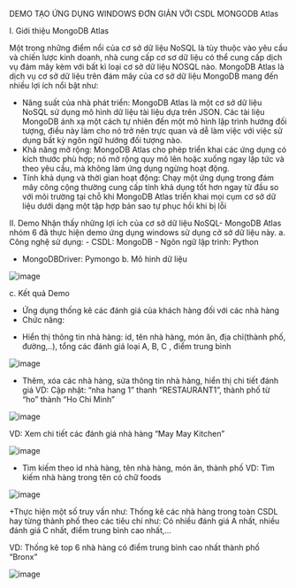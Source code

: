 DEMO TẠO ỨNG DỤNG WINDOWS  ĐƠN GIẢN VỚI CSDL MONGODB Atlas

I. Giới thiệu MongoDB Atlas

Một trong những điểm nổi của cơ sở dữ  liệu NoSQL là tùy thuộc vào yêu cầu và chiến lược kinh doanh, nhà cung cấp cơ sơ dữ liệu có thể cung cấp dịch vụ đám mây kèm với bất kì loại cơ sở dữ liệu NOSQL nào.
MongoDB Atlas là dịch vụ cơ sở dữ liệu trên đám mây của cơ sở dữ liệu MongoDB mang đến nhiều lợi ích nổi bật như:
- Năng suất của nhà phát triển: MongoDB Atlas là một cơ sở dữ liệu NoSQL sử dụng mô hình dữ liệu tài liệu dựa trên JSON. Các tài liệu MongoDB ánh xạ một cách tự nhiên đến một mô hình lập trình hướng đối tượng, điều này làm cho nó trở nên trực quan và dễ làm việc với việc sử dụng bất kỳ ngôn ngữ hướng đối tượng nào.
- Khả năng mở rộng: MongoDB Atlas cho phép triển khai các ứng dụng có kích thước phù hợp; nó mở rộng quy mô lên hoặc xuống ngay lập tức và theo yêu cầu, mà không làm ứng dụng ngừng hoạt động.
- Tính khả dụng và thời gian hoạt động: Chạy một ứng dụng trong đám mây công cộng thường cung cấp tính khả dụng tốt hơn ngay từ đầu so với môi trường tại chỗ khi MongoDB Atlas triển khai mọi cụm cơ sở dữ liệu dưới dạng một tập hợp bản sao tự phục hồi khi bị lỗi

II. Demo
Nhận thấy những lợi ích của cơ sở dữ liệu NoSQL- MongoDB Atlas nhóm 6 đã thực hiện demo ứng dụng windows sử dụng cở sở dữ liệu này.
a. Công nghệ sử dụng:
	- CSDL: MongoDB
	- Ngôn ngữ lập trình: Python
- MongoDBDriver: Pymongo
b. Mô hình dữ liệu

![image](https://user-images.githubusercontent.com/118526250/205499300-85968405-cbf6-4e73-a8b3-2729a6d9f655.png)






c. Kết quả Demo

- Ứng dụng thống kê các đánh giá của khách hàng đối với các nhà hàng
- Chức năng:
+ Hiển thị thông tin nhà hàng: id, tên nhà hàng, món ăn, địa chỉ(thành phố, đường,..), tổng các đánh giá loại A, B, C , điểm trung bình

![image](https://user-images.githubusercontent.com/118526250/205499310-51d81bf5-39aa-4798-8c0e-5ec4d236b2b1.png)


+ Thêm, xóa các nhà hàng, sửa thông tin nhà hàng, hiển thị chi tiết đánh giá
VD: Cập nhật: “nha hang 1” thanh “RESTAURANT1”, thành phố từ “ho” thành “Ho Chi Minh”

![image](https://user-images.githubusercontent.com/118526250/205499339-15454a55-5351-4fe8-97da-3ec4a4ae22fb.png)


VD: Xem chi tiết các đánh giá nhà hàng “May May Kitchen”

![image](https://user-images.githubusercontent.com/118526250/205499353-5daced26-d439-4e87-8138-3d306fc72695.png)


+ Tìm kiếm theo id nhà hàng, tên nhà hàng, món ăn, thành phố
VD: Tìm kiếm nhà hàng trong tên có chữ foods


![image](https://user-images.githubusercontent.com/118526250/205499368-6d91fa62-0c66-46d8-b468-c50fe6685996.png)




+Thực hiện một số truy vấn như:  Thống kê các nhà hàng trong toàn CSDL hay từng thành phố theo các tiêu chí như: Có nhiều đánh giá A nhất, nhiều đánh giá C nhất, điểm trung bình cao nhất,…

VD: Thống kê top 6 nhà hàng có điểm trung bình cao nhất thành phố “Bronx”

![image](https://user-images.githubusercontent.com/118526250/205499378-8566733f-965e-4dd3-a974-b5b4f8ecccc0.png)






